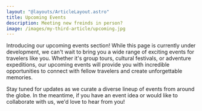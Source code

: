 ```yaml
---
layout: "@layouts/ArticleLayout.astro"
title: Upcoming Events
description: Meeting new freinds in person?
image: /images/my-third-article/upcoming.jpg
---
```

Introducing our upcoming events section! While this page is currently under development, we can't wait to bring you a wide range of exciting events for travelers like you. Whether it's group tours, cultural festivals, or adventure expeditions, our upcoming events will provide you with incredible opportunities to connect with fellow travelers and create unforgettable memories.

Stay tuned for updates as we curate a diverse lineup of events from around the globe. In the meantime, if you have an event idea or would like to collaborate with us, we'd love to hear from you! 